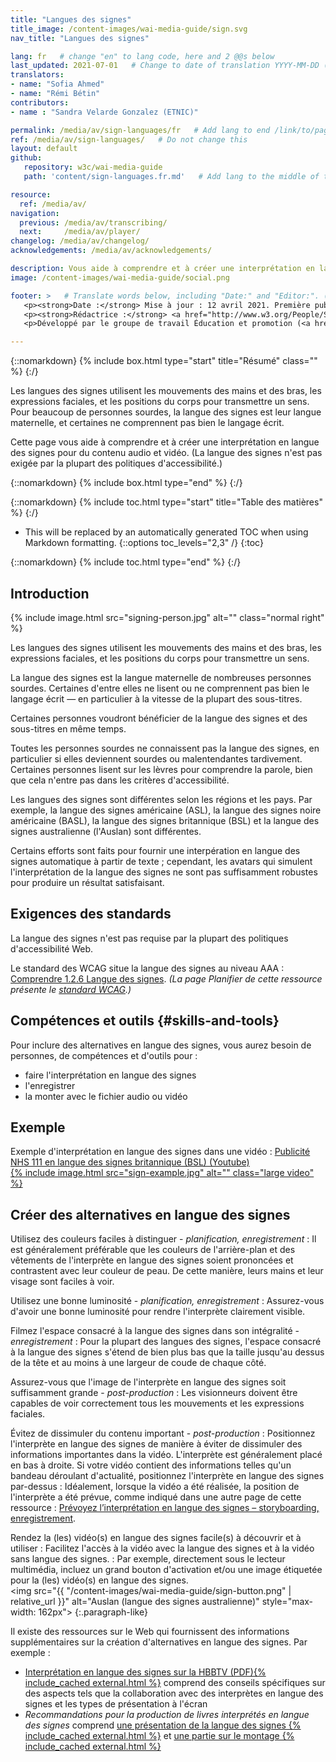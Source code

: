 ```yaml
---
title: "Langues des signes"
title_image: /content-images/wai-media-guide/sign.svg
nav_title: "Langues des signes"

lang: fr   # change "en" to lang code, here and 2 @@s below
last_updated: 2021-07-01   # Change to date of translation YYYY-MM-DD (month in middle)
translators:
- name: "Sofia Ahmed"
- name: "Rémi Bétin"
contributors:
- name : "Sandra Velarde Gonzalez (ETNIC)"

permalink: /media/av/sign-languages/fr   # Add lang to end /link/to/page/@@
ref: /media/av/sign-languages/   # Do not change this
layout: default
github:
   repository: w3c/wai-media-guide
   path: 'content/sign-languages.fr.md'   # Add lang to the middle of the filename, e.g., index.@@.md

resource:
  ref: /media/av/
navigation:
  previous: /media/av/transcribing/
  next:     /media/av/player/
changelog: /media/av/changelog/
acknowledgements: /media/av/acknowledgements/

description: Vous aide à comprendre et à créer une interprétation en langue des signes pour l'accessibilité des contenus audios et vidéos.
image: /content-images/wai-media-guide/social.png

footer: >   # Translate words below, including "Date:" and "Editor:". (Do not update the date.)
   <p><strong>Date :</strong> Mise à jour : 12 avril 2021. Première publication en septembre 2019. CHANGELOG.</p>
   <p><strong>Rédactrice :</strong> <a href="http://www.w3.org/People/Shawn">Shawn Lawton Henry</a>. ACKNOWLEDGEMENTS liste les contributeurs et les crédits.</p>
   <p>Développé par le groupe de travail Éducation et promotion (<a href="http://www.w3.org/WAI/EO/">EOWG</a>). Rédigé initialement dans le cadre du projet <a href="https://www.w3.org/WAI/WCAGTA/">WCAG TA</a> financé par le <abbr title="United States">U.S.</abbr> Access Board. Révisé dans le cadre du projet <a href="https://www.w3.org/WAI/expand-access/">WAI Expanding Access</a> financé par la fondation Ford.</p>

---
```


{::nomarkdown}
{% include box.html type="start" title="Résumé" class="" %}
{:/}

Les langues des signes utilisent les mouvements des mains et des bras, les expressions faciales, et les positions du corps pour transmettre un sens. Pour beaucoup de personnes sourdes, la langue des signes est leur langue maternelle, et certaines ne comprennent pas bien le langage écrit.

Cette page vous aide à comprendre et à créer une interprétation en langue des signes pour du contenu audio et vidéo. (La langue des signes n'est pas exigée par la plupart des politiques d'accessibilité.)


{::nomarkdown}
{% include box.html type="end" %}
{:/}

{::nomarkdown}
{% include toc.html type="start" title="Table des matières" %}
{:/}

- This will be replaced by an automatically generated TOC when using Markdown formatting.
{::options toc_levels="2,3" /}
{:toc}

{::nomarkdown}
{% include toc.html type="end" %}
{:/}

## Introduction

{% include image.html src="signing-person.jpg" alt="" class="normal right" %}

Les langues des signes utilisent les mouvements des mains et des bras, les expressions faciales, et les positions du corps pour transmettre un sens.

La langue des signes est la langue maternelle de nombreuses personnes sourdes. Certaines d'entre elles ne lisent ou ne comprennent pas bien le langage écrit &mdash; en particulier à la vitesse de la plupart des sous-titres.

Certaines personnes voudront bénéficier de la langue des signes et des sous-titres en même temps.

Toutes les personnes sourdes ne connaissent pas la langue des signes, en particulier si elles deviennent sourdes ou malentendantes tardivement. Certaines personnes lisent sur les lèvres pour comprendre la parole, bien que cela n'entre pas dans les critères d'accessibilité.

Les langues des signes sont différentes selon les régions et les pays. Par exemple, la langue des signes américaine (ASL), la langue des signes noire américaine (BASL), la langue des signes britannique (BSL) et la langue des signes australienne (l'Auslan) sont différentes.

Certains efforts sont faits pour fournir une interpération en langue des signes automatique à partir de texte ; cependant, les avatars qui simulent l'interprétation de la langue des signes ne sont pas suffisamment robustes pour produire un résultat satisfaisant.

## Exigences des standards

La langue des signes n'est pas requise par la plupart des politiques d'accessibilité Web.

Le standard des WCAG situe la langue des signes au niveau AAA : [Comprendre 1.2.6 Langue des signes](https://www.w3.org/WAI/WCAG21/Understanding/sign-language-prerecorded.html). _(La page Planifier de cette ressource présente le [standard WCAG](/media/av/planning/#wcag-standard).)_

## Compétences et outils {#skills-and-tools}

Pour inclure des alternatives en langue des signes, vous aurez besoin de personnes, de compétences et d'outils pour :
* faire l'interprétation en langue des signes
* l'enregistrer
* la monter avec le fichier audio ou vidéo

## Exemple

Exemple d'interprétation en langue des signes dans une vidéo : [Publicité NHS 111 en langue des signes britannique (BSL) (Youtube)<br>{% include image.html src="sign-example.jpg" alt="" class="large video" %}](https://www.youtube.com/watch?v=TCq3ru9HQSc)

## Créer des alternatives en langue des signes

Utilisez des couleurs faciles à distinguer - _planification, enregistrement_
: Il est généralement préférable que les couleurs de l'arrière-plan et des vêtements de l'interprète en langue des signes soient prononcées et contrastent avec leur couleur de peau. De cette manière, leurs mains et leur visage sont faciles à voir.

Utilisez une bonne luminosité - _planification, enregistrement_
: Assurez-vous d'avoir une bonne luminosité pour rendre l'interprète clairement visible.

Filmez l'espace consacré à la langue des signes dans son intégralité  - _enregistrement_
: Pour la plupart des langues des signes, l'espace consacré à la langue des signes s'étend de bien plus bas que la taille jusqu'au dessus de la tête et au moins à une largeur de coude de chaque côté.

Assurez-vous que l'image de l'interprète en langue des signes soit suffisamment grande - _post-production_
: Les visionneurs doivent être capables de voir correctement tous les mouvements et les expressions faciales.

Évitez de dissimuler du contenu important - _post-production_
: Positionnez l'interprète en langue des signes de manière à éviter de dissimuler des informations importantes dans la vidéo. L'interprète est généralement placé en bas à droite. Si votre vidéo contient des informations telles qu'un bandeau déroulant d'actualité, positionnez l'interprète en langue des signes par-dessus 
: Idéalement, lorsque la vidéo a été réalisée, la position de l'interprète a été prévue, comme indiqué dans une autre page de cette ressource : [Prévoyez l’interprétation en langue des signes – storyboarding, enregistrement](/media/av/av-content/#plan-for-sign-language--storyboarding-recording).

Rendez la (les) vidéo(s) en langue des signes facile(s) à découvrir et à utiliser
: Facilitez l'accès à la vidéo avec la langue des signes et à la vidéo sans langue des signes.
: Par exemple, directement sous le lecteur multimédia, incluez un grand bouton d'activation et/ou une image étiquetée pour la (les) vidéo(s) en langue des signes.<br><img src="{{ "/content-images/wai-media-guide/sign-button.png" | relative_url }}" alt="Auslan (langue des signes australienne)" style="max-width: 162px">
{:.paragraph-like}

Il existe des ressources sur le Web qui fournissent des informations supplémentaires sur la création d'alternatives en langue des signes. Par exemple :
* [Interprétation en langue des signes sur la HBBTV (PDF){% include_cached external.html %}](http://pagines.uab.cat/hbb4all/sites/pagines.uab.cat.hbb4all/files/sign_language_interpreting_in_hbbtv.pdf) comprend des conseils spécifiques sur des aspects tels que la collaboration avec des interprètes en langue des signes et les types de présentation à l'écran
* <em>Recommandations pour la production de livres interprétés en langue des signes</em> comprend [une présentation de la langue des signes {% include_cached external.html %}](http://www.sign-lang.uni-hamburg.de/signingbooks/deliver/d31/deliv_31_part3-2.html#3.2.2.6) et [une partie sur le montage {% include_cached external.html %}](http://www.sign-lang.uni-hamburg.de/signingbooks/sbrc/grid/d71/guide13.htm)
